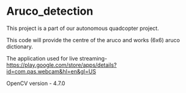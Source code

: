 # Aruco_detection
This project is a part of our autonomous quadcopter project.

This code will provide the centre of the aruco and works (6x6) aruco dictionary.

The application used for live streaming- https://play.google.com/store/apps/details?id=com.pas.webcam&hl=en&gl=US

OpenCV version - 4.7.0
